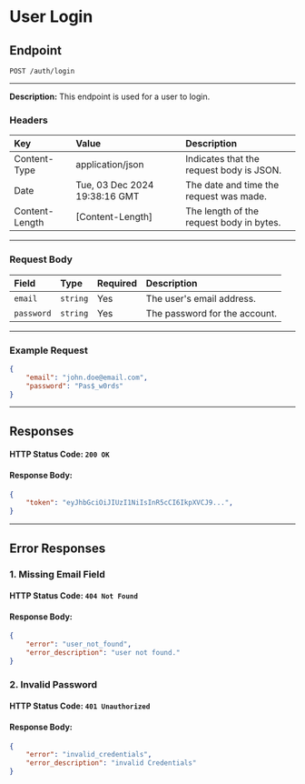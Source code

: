 # User Login
## Endpoint
```
POST /auth/login
```
---
**Description:** This endpoint is used for a user to login.
### Headers
| Key             | Value                         | Description                               |
| :-------------- | :---------------------------- | :-----------------------------------------|
| Content-Type    | application/json              | Indicates that the request body is JSON.  |
| Date            | Tue, 03 Dec 2024 19:38:16 GMT | The date and time the request was made.   |
| Content-Length  | [Content-Length]              | The length of the request body in bytes.  |
---
### Request Body
| Field     | Type    | Required  | Description                    |
|:----------|:--------|:----------|:-------------------------------|
| `email`     | `string`  | Yes       | The user's email address.      |
| `password`  | `string`  | Yes       | The password for the account.  |
---
### Example Request
```json
{
    "email": "john.doe@email.com",
    "password": "Pas$_w0rds"
}
```
---
## Responses
#### HTTP Status Code: `200 OK`
#### Response Body:
```json
{
    "token": "eyJhbGciOiJIUzI1NiIsInR5cCI6IkpXVCJ9...",
}
```
---
## Error Responses
### 1. Missing Email Field
#### HTTP Status Code: `404 Not Found`
#### Response Body:
```json
{
    "error": "user_not_found",
    "error_description": "user not found."
}
```

### 2. Invalid Password
#### HTTP Status Code: `401 Unauthorized`
#### Response Body:
```json
{
    "error": "invalid_credentials",
    "error_description": "invalid Credentials"
}
```